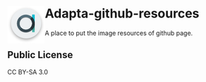 <img src="images/logo_thumb.png" alt="Logo" align="left" /> Adapta-github-resources
======

A place to put the image resources of github page.

Public License
--------------
 CC BY-SA 3.0
